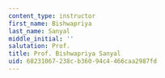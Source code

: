 ```yaml
---
content_type: instructor
first_name: Bishwapriya
last_name: Sanyal
middle_initial: ''
salutation: Prof.
title: Prof. Bishwapriya Sanyal
uid: 68231067-238c-b360-94c4-466caa2987fd
---
```

